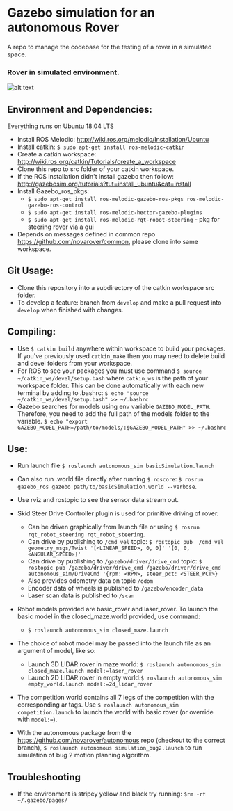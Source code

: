 # Gazebo simulation for an autonomous Rover
A repo to manage the codebase for the testing of a rover in a simulated space. 

### Rover in simulated environment.
![alt text](https://github.com/JmcRobbie/gazeboAutonomousRover/blob/hotfix/readme_prettify/doc/imgs/demo_image.png "Logo Title Text 1")


## Environment and Dependencies: 

Everything runs on Ubuntu 18.04 LTS

* Install ROS Melodic: http://wiki.ros.org/melodic/Installation/Ubuntu
* Install catkin: `$ sudo apt-get install ros-melodic-catkin`
* Create a catkin workspace: http://wiki.ros.org/catkin/Tutorials/create_a_workspace
* Clone this repo to src folder of your catkin workspace. 
* If the ROS installation didn't install gazebo then follow: http://gazebosim.org/tutorials?tut=install_ubuntu&cat=install
* Install Gazebo_ros_pkgs:
  * `$ sudo apt-get install ros-melodic-gazebo-ros-pkgs ros-melodic-gazebo-ros-control`
  * `$ sudo apt-get install ros-melodic-hector-gazebo-plugins`
  * `$ sudo apt-get install ros-melodic-rqt-robot-steering` - pkg for steering rover via a gui
* Depends on messages defined in common repo https://github.com/novarover/common, please clone into same workspace.
  
 ## Git Usage:
 * Clone this repository into a subdirectory of the catkin workspace src folder.
 * To develop a feature: branch from `develop` and make a pull request into `develop` when finished with changes.

 ## Compiling:
* Use `$ catkin build` anywhere within workspace to build your packages. If you've previously used `catkin_make` then you may need to delete build and devel folders from your workspace.
* For ROS to see your packages you must use command `$ source ~/catkin_ws/devel/setup.bash` where `catkin_ws` is the path of your workspace folder. This can be done automatically with each new terminal by adding to .bashrc: `$ echo "source ~/catkin_ws/devel/setup.bash" >> ~/.bashrc`
* Gazebo searches for models using env variable `GAZEBO_MODEL_PATH`. Therefore, you need to add the full path of the models folder to the variable.
`$ echo "export GAZEBO_MODEL_PATH=/path/to/models/:$GAZEBO_MODEL_PATH" >> ~/.bashrc`

## Use:
* Run launch file `$ roslaunch autonomous_sim basicSimulation.launch` 
* Can also run .world file directly after running `$ roscore`: `$ rosrun gazebo_ros gazebo path/to/basicSimulation.world --verbose`.
* Use rviz and rostopic to see the sensor data stream out.
* Skid Steer Drive Controller plugin is used for primitive driving of rover. 
  * Can be driven graphically from launch file or using `$ rosrun rqt_robot_steering rqt_robot_steering`. 
  * Can drive by publishing to `/cmd_vel` topic: `$ rostopic pub  /cmd_vel geometry_msgs/Twist '[<LINEAR_SPEED>, 0, 0]' '[0, 0, <ANGULAR_SPEED>]'`
  * Can drive by publishing to `/gazebo/driver/drive_cmd` topic: `$ rostopic pub /gazebo/driver/drive_cmd /gazebo/driver/drive_cmd autonomous_sim/DriveCmd '{rpm: <RPM>, steer_pct: <STEER_PCT>}`
  * Also provides odometry data on topic `/odom`
  * Encoder data of wheels is published to `/gazebo/encoder_data`
  * Laser scan data is published to `/scan`

* Robot models provided are basic_rover and laser_rover. To launch the basic model in the closed_maze.world provided, use command:
  * `$ roslaunch autonomous_sim closed_maze.launch`
* The choice of robot model may be passed into the launch file as an argument of model, like so:
  * Launch 3D LIDAR rover in maze world: `$ roslaunch autonomous_sim closed_maze.launch model:=laser_rover`
  * Launch 2D LIDAR rover in empty world:`$ roslaunch autonomous_sim empty_world.launch model:=2d_lidar_rover`
* The competition world contains all 7 legs of the competition with the corresponding ar tags. Use `$ roslaunch autonomous_sim competition.launch` to launch the world with basic rover (or override with `model:=`).
* With the autonomous package from the https://github.com/novarover/autonomous repo (checkout to the correct branch), `$ roslaunch autonomous simulation_bug2.launch` to run simulation of bug 2 motion planning algorithm. 
## Troubleshooting
* If the environment is stripey yellow and black try running: `$rm -rf ~/.gazebo/pages/`
